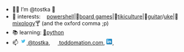 - 🖖🏻 I’m @tostka 🗿
- 🧐 interests:<img width='16' height='16' src='powershell-simple-term.ico'>[powershell](https://github.com/tostka?tab=repositories)|🎲[board games](https://www.boardgamegeek.com/user/tin0men)|🌴[tikiculture](https://www.critiki.com/)|🎸[guitar](https://www.pinterest.com/pin/130885932892796096/)/[uke](http://www.tikiking.com/Mug_fluke_info1.html)|🍹[mixology](https://www.grogalizer.com/)🍸 (and the oxford comma ;p)
- 📚 learning: [🐍python](https://www.python.org/)
- 📫 [<img width='18' height='18' src='twitter16x16.png'> @tostka](http://twitter.com/tostka), [<img width='16' height='16' src='ip_tinytin.ico'> toddomation.com](https://www.toddomation.com/), [<img width='16' height='16' src='Linkedin16x16.png'>](https://www.linkedin.com/in/todd-kadrie/), 

<!---
tostka/tostka is a ✨ special ✨ repository because its `README.md` (this file) appears on your GitHub profile.
You can click the Preview link to take a look at your changes.
--->
